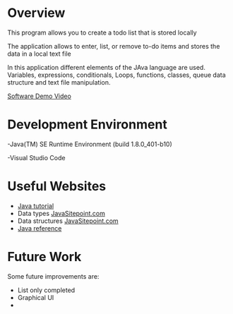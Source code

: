 # Overview

This program allows you to create a todo list that is stored locally

The application allows to enter, list, or remove to-do items and stores the data in a local text file

In this application different elements of the JAva language are used. Variables, expressions, conditionals, Loops, functions, classes, queue data structure and text file manipulation.


[Software Demo Video](https://zoom.us/clips/share/m83ZVJUebYUHVhhI9gcXkKISU4FkHG6p4r8vtbJT8znPf8WByQvsCqK87vX05X1FgKW9XBAeUWgYtHTguKzCULDP.iNiB4gk-s7sXn0dr)

# Development Environment

-Java(TM) SE Runtime Environment (build 1.8.0_401-b10)

-Visual Studio Code

# Useful Websites


- [Java tutorial](https://www.w3schools.com/java/default.asp)
- Data types [JavaSitepoint.com](https://www.javatpoint.com/java-data-types)
- Data structures [JavaSitepoint.com](https://www.javatpoint.com/data-structures-in-java)
- [Java reference](https://docs.oracle.com/en/java/javase/index.htmle)

# Future Work

Some future improvements are: 

- List only completed
- Graphical UI
- 
